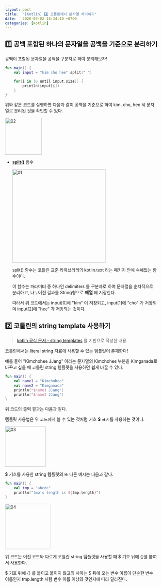 ```yaml
---
layout: post
title:  "[Kotlin] 4️⃣ 코틀린에서 문자열 처리하기"
date:   2020-09-02 18:34:10 +0700
categories: [kotlin]
---
```


## 1️⃣ 공백 포함된 하나의 문자열을 공백을 기준으로 분리하기

공백이 포함된 문자열을 공백을 구분자로 하여 분리해보자!

~~~kotlin
fun main() {
    val input = "kim cho hee".split(" ")

    for(i in (0 until input.size)) {
        println(input[i])
    }
}
~~~

위와 같은 코드를 실행하면 다음과 같이 공백을 기준으로 하여 kim, cho, hee 세 문자열로 분리된 것을 확인할 수 있다.

<img width="121" alt="02" src="https://user-images.githubusercontent.com/31889335/95299576-e7bf2300-08b8-11eb-90f2-29e651cf9d05.png">

* __[split()](https://kotlinlang.org/api/latest/jvm/stdlib/kotlin.text/split.html)__ 함수

    <img width="307" alt="01" src="https://user-images.githubusercontent.com/31889335/95299336-81d29b80-08b8-11eb-8202-1090ad465c45.png">

    split() 함수는 코틀린 표준 라이브러리의 kotlin.text 라는 패키지 안에 속해있는 함수이다.

    이 함수는 파라미터 중 하나인 delimiters 를 구분자로 하여 문자열을 순차적으로 분리하고, 나누어진 결과를 String형으로 __배열__ 에 저장한다.

    따라서 위 코드에서는 input[0]에 "kim" 이 저장되고, input[1]에 "cho" 가 저장되며 input[2]에 "hee" 가 저장되는 것이다.

## 2️⃣ 코틀린의 string template 사용하기

> [kotlin 공식 문서 - string templates](https://kotlinlang.org/docs/reference/basic-types.html#string-templates
) 를 기반으로 작성한 내용.

코틀린에서는 literal string 자료에 사용할 수 있는 템플릿이 존재한다!

예를 들어 "Kimchohee JJang" 이라는 문자열의 Kimchohee 부분을 Kimganada로 바꾸고 싶을 때 코틀린 string 템플릿을 사용하면 쉽게 바꿀 수 있다.

~~~kotlin
fun main() {
    val name1 = "Kimchohee"
    val name2 = "Kimganada"
    println("$name1 JJang")
    println("$name2 JJang")
}
~~~

위 코드의 출력 결과는 다음과 같다.

템플릿 사용법은 위 코드에서 볼 수 있는 것처럼 기호 __$__ 표시를 사용하는 것이다.

<img width="133" alt="03" src="https://user-images.githubusercontent.com/31889335/95332802-e0af0980-08e6-11eb-91cd-7bb9a037e104.png">

$ 기호를 사용한 string 템플릿의 또 다른 예시는 다음과 같다.

~~~kotlin
fun main() {
    val tmp = "abcde"
    println("tmp's length is ${tmp.length}")
}
~~~

<img width="149" alt="04" src="https://user-images.githubusercontent.com/31889335/95333861-4e0f6a00-08e8-11eb-9d36-1f15b8accd75.png">

위 코드는 이전 코드와 다르게 코틀린 string 템플릿을 사용할 때 $ 기호 뒤에 {}를 붙여서 사용한다.

$ 기호 뒤에 {} 를 붙이고 붙이지 않고의 차이는 $ 뒤에 오는 변수 이름이 단순한 변수 이름인지 tmp.length 처럼 변수 이름 이상의 것인지에 따라 달라진다.